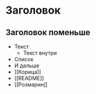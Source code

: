 # Заголовок

## Заголовок поменьше
- Текст
	- Текст внутри
- Список 
- И дальше
- [[Корица]]
- [[README]]
- [[Розмарин]]

